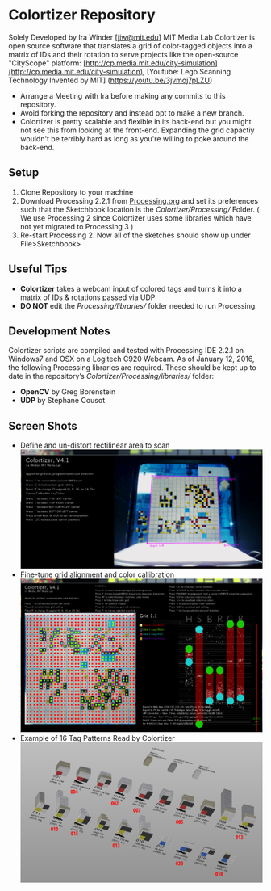 # Colortizer Repository
Solely Developed by Ira Winder [jiw@mit.edu] MIT Media Lab
Colortizer is open source software that translates a grid of color-tagged objects into a matrix of IDs and their rotation to serve projects like the open-source "CityScope" platform:
[http://cp.media.mit.edu/city-simulation](http://cp.media.mit.edu/city-simulation), 
[Youtube: Lego Scanning Technology Invented by MIT] (https://youtu.be/3jvmoj7pLZU)
* Arrange a Meeting with Ira before making any commits to this repository.
* Avoid forking the repository and instead opt to make a new branch.
* Colortizer is pretty scalable and flexible in its back-end but you might not see this from looking at the front-end.  Expanding the grid capactiy wouldn't be terribly hard as long as you're willing to poke around the back-end.

## Setup
1. Clone Repository to your machine
2. Download Processing 2.2.1 from [Processing.org](https://processing.org/download/?processing) and set its preferences such that the Sketchbook location is the *Colortizer/Processing/* Folder. ( We use Processing 2 since Colortizer uses some libraries which have not yet migrated to Processing 3 )
3. Re-start Processing 2.  Now all of the sketches should show up under File>Sketchbook>

## Useful Tips
* **Colortizer** takes a webcam input of colored tags and turns it into a matrix of IDs & rotations passed via UDP
* **DO NOT** edit the *Processing/libraries/* folder needed to run Processing:

## Development Notes
Colortizer scripts are compiled and tested with Processing IDE 2.2.1 on Windows7 and OSX on a Logitech C920 Webcam.
As of January 12, 2016, the following Processing libraries are required.  These should be kept up to date in the repository’s *Colortizer/Processing/libraries/* folder:
* **OpenCV** by Greg Borenstein
* **UDP** by Stephane Cousot

## Screen Shots
* Define and un-distort rectilinear area to scan
 ![Colortizer](docs/Colortizer02.PNG "Colortizer")
* Fine-tune grid alignment and color callibration
 ![Colortizer](docs/Colortizer01.PNG "Colortizer")
* Example of 16 Tag Patterns Read by Colortizer
 ![Tags](docs/DOCUMENTATION002.jpg "Tags")
